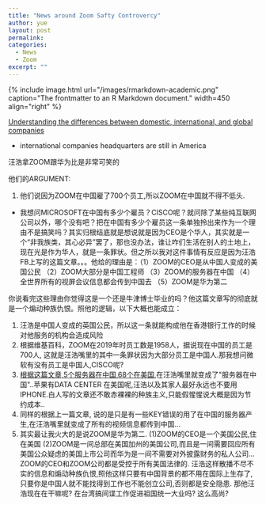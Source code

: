 ```yaml
---
title: "News around Zoom Safty Controvercy"
author: yue
layout: post
permalink:
categories:
  - News
  - Zoom
excerpt: ""
---
```


{% include image.html url="/images/rmarkdown-academic.png" caption="The frontmatter to an R Markdown document." width=450 align="right" %}

[Understanding the differences between domestic, international, and global companies](https://www.fidelity.com/learning-center/trading-investing/fundamental-analysis/domestic-international-global-companies)

- international companies headquarters are still in America

汪浩拿ZOOM跟华为比是非常可笑的

他们的ARGUMENT:
1. 他们说因为ZOOM在中国雇了700个员工,所以ZOOM在中国就不得不低头. 
- 我想问MICROSOFT在中国有多少个雇员？CISCO呢？就问除了某些纯互联网公司以外，哪个没有吧？把在中国有多少个雇员这一条单独拎出来作为一个理由不是搞笑吗？其实归根结底就是想说就是因为CEO是个华人，其实就是一个“非我族类，其心必异”罢了，那也没办法，谁让咋们生活在别人的土地上，现在光是作为华人，就是一条罪状。但之所以我对这件事情有反应是因为汪浩FB上写的这篇文章。。。他给的理由是：（1）ZOOM的CEO是从中国人变成的美国公民 （2）ZOOM大部分是中国工程师 （3）ZOOM的服务器在中国 （4）全世界所有的视屏会议信息都会传到中国去 （5）ZOOM是华为第二

你说看完这些理由你觉得这是一个还是牛津博士毕业的吗？他这篇文章写的彻底就是一个煽动种族仇恨。照他的逻辑，以下大概也能成立：
1. 汪浩是中国人变成的英国公民，所以这一条就能构成他在香港银行工作的时候对他服务的机构会造成风险
2. 根据维基百科，ZOOM在2019年时员工数是1958人，据说现在中国的员工是700人, 这就是汪浩嘴里的其中一条罪状因为大部分员工是中国人.那我想问微软有没有员工是中国人,CISCO呢?
3. [根据这篇文章,5个服务器在中国,68个在美国](https://www.pcmag.com/news/zooms-encryption-keys-are-sometimes-being-sent-to-china-report-finds),在汪浩嘴里就变成了"服务器在中国"..苹果有DATA CENTER 在美国呢,汪浩以及其家人最好永远也不要用IPHONE.白人写的文章还不敢赤裸裸的种族主义,只能假惺惺说大概是因为节约成本..
4. 同样的根据上一篇文章, 说的是只是有一些KEY错误的用了在中国的服务器产生,在汪浩嘴里就变成了所有的视频信息都传到中国...
5. 其实最让我火大的是说ZOOM是华为第二. (1)ZOOM的CEO是一个美国公民,住在美国 (2)ZOOM是一间总部在美国加州的美国公司,而且是一间需要回应所有美国公众疑虑的美国上市公司而华为是一间不需要对外披露财务的私人公司... ZOOM的CEO和ZOOM公司都是受控于所有美国法律的. 汪浩这样散播不尽不实的信息和煽动种族仇恨,照他这样只要有中国背景的都不用在国际上生存了,只要你是中国人就不能找得到工作也不能创立公司,否则都是安全隐患. 那他汪浩现在在干嘛呢? 在台湾搞间谍工作促进祖国统一大业吗? 这么高尚? 
